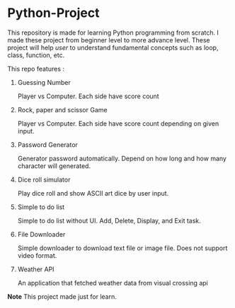 # Python-Project

This repository is made for learning Python programming from scratch. I made these project from beginner level to more advance level. These project will help _user_ to understand fundamental concepts such as loop, class, function, etc.

This repo features :

1. Guessing Number
   
   Player vs Computer. Each side have score count

2. Rock, paper and scissor Game

   Player vs Computer. Each side have score count depending on given input.

3. Password Generator
   
   Generator password automatically. Depend on how long and how many character will generated.

4. Dice roll simulator
   
   Play dice roll and show ASCII art dice by user input.

5. Simple to do list
   
   Simple to do list without UI. Add, Delete, Display, and Exit task. 

6. File Downloader

   Simple downloader to download text file or image file. Does not support video format.

7. Weather API

   An application that fetched weather data from visual crossing api
   
<b>Note</b>
This project made just for learn. 
